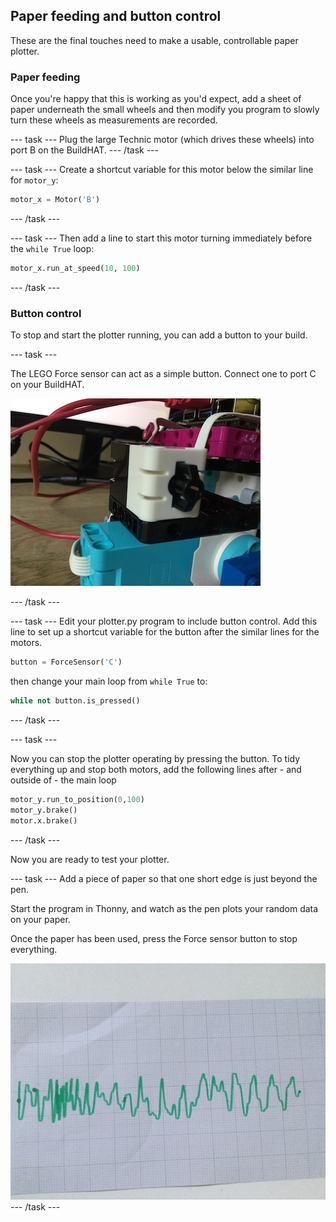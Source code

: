 ## Paper feeding and button control

These are the final touches need to make a usable, controllable paper plotter. 

### Paper feeding

Once you're happy that this is working as you'd expect, add a sheet of paper underneath the small wheels and then modify you program to slowly turn these wheels as measurements are recorded.

--- task ---
Plug the large Technic motor (which drives these wheels) into port B on the BuildHAT. 
--- /task ---

--- task ---
Create a shortcut variable for this motor below the similar line for `motor_y`:
```python
motor_x = Motor('B')

```
--- /task ---

--- task ---
Then add a line to start this motor turning immediately before the `while True` loop:

```python
motor_x.run_at_speed(10, 100)

```

--- /task ---

### Button control

To stop and start the plotter running, you can add a button to your build.

--- task ---

The LEGO Force sensor can act as a simple button. Connect one to port C on your BuildHAT.

![A close-up photo of part of the LEGO plotter that a LEGO force sensor has been added.](images/force.jpg)

--- /task ---

--- task ---
Edit your plotter.py program to include button control. Add this line to set up a shortcut variable for the button after the similar lines for the motors.

```python
button = ForceSensor('C')

```
then change your main loop from `while True` to:

```python
while not button.is_pressed()

```
--- /task ---

--- task ---

Now you can stop the plotter operating by pressing the button. To tidy everything up and stop both motors, add the following lines after - and outside of -  the main loop

```python
motor_y.run_to_position(0,100)
motor_y.brake()
motor.x.brake()

```
--- /task ---

Now you are ready to test your plotter. 

--- task ---
Add a piece of paper so that one short edge is just beyond the pen.

Start the program in Thonny, and watch as the pen plots your random data on your paper.

Once the paper has been used, press the Force sensor button to stop everything. 

![A photo of a piece of paper which on which the plotter has draw a green trace](images/paper.JPG)
--- /task ---